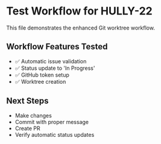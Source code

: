 # Test Workflow for HULLY-22

This file demonstrates the enhanced Git worktree workflow.

## Workflow Features Tested
- ✅ Automatic issue validation
- ✅ Status update to 'In Progress'
- ✅ GitHub token setup
- ✅ Worktree creation

## Next Steps
- Make changes
- Commit with proper message
- Create PR
- Verify automatic status updates
